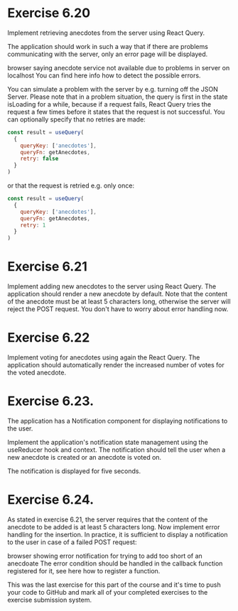 # Exercise 6.20
Implement retrieving anecdotes from the server using React Query.

The application should work in such a way that if there are problems communicating with the server, only an error page will be displayed.

browser saying anecdote service not available due to problems in server on localhost
You can find here info how to detect the possible errors.

You can simulate a problem with the server by e.g. turning off the JSON Server. Please note that in a problem situation, the query is first in the state isLoading for a while, because if a request fails, React Query tries the request a few times before it states that the request is not successful. You can optionally specify that no retries are made:

```javascript
const result = useQuery(
  {
    queryKey: ['anecdotes'],
    queryFn: getAnecdotes,
    retry: false
  }
)
```

or that the request is retried e.g. only once:

```javascript
const result = useQuery(
  {
    queryKey: ['anecdotes'],
    queryFn: getAnecdotes,
    retry: 1
  }
)
```

# Exercise 6.21
Implement adding new anecdotes to the server using React Query. The application should render a new anecdote by default. Note that the content of the anecdote must be at least 5 characters long, otherwise the server will reject the POST request. You don't have to worry about error handling now.

# Exercise 6.22
Implement voting for anecdotes using again the React Query. The application should automatically render the increased number of votes for the voted anecdote.


# Exercise 6.23.
The application has a Notification component for displaying notifications to the user.

Implement the application's notification state management using the useReducer hook and context. The notification should tell the user when a new anecdote is created or an anecdote is voted on.

The notification is displayed for five seconds.

# Exercise 6.24.
As stated in exercise 6.21, the server requires that the content of the anecdote to be added is at least 5 characters long. Now implement error handling for the insertion. In practice, it is sufficient to display a notification to the user in case of a failed POST request:

browser showing error notification for trying to add too short of an anecdoate
The error condition should be handled in the callback function registered for it, see here how to register a function.

This was the last exercise for this part of the course and it's time to push your code to GitHub and mark all of your completed exercises to the exercise submission system.